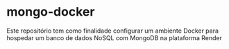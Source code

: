 # mongo-docker
Este repositório tem como finalidade configurar um ambiente Docker para hospedar um banco de dados NoSQL com MongoDB na plataforma Render
